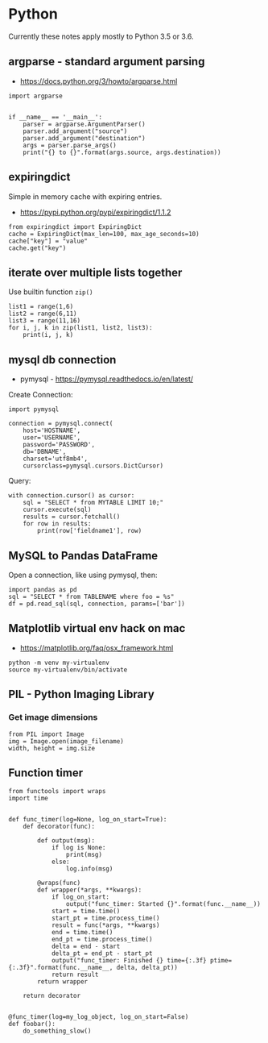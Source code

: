# Python

Currently these notes apply mostly to Python 3.5 or 3.6.

## argparse - standard argument parsing

* https://docs.python.org/3/howto/argparse.html

```
import argparse


if __name__ == '__main__':
    parser = argparse.ArgumentParser()
    parser.add_argument("source")
    parser.add_argument("destination")
    args = parser.parse_args()
    print("{} to {}".format(args.source, args.destination))
```

## expiringdict

Simple in memory cache with expiring entries.

* https://pypi.python.org/pypi/expiringdict/1.1.2

```
from expiringdict import ExpiringDict
cache = ExpiringDict(max_len=100, max_age_seconds=10)
cache["key"] = "value"
cache.get("key")
```

## iterate over multiple lists together

Use builtin function `zip()`

```
list1 = range(1,6)
list2 = range(6,11)
list3 = range(11,16)
for i, j, k in zip(list1, list2, list3):
    print(i, j, k)
```

## mysql db connection

* pymysql - https://pymysql.readthedocs.io/en/latest/

Create Connection:
```
import pymysql

connection = pymysql.connect(
    host='HOSTNAME',
    user='USERNAME',
    password='PASSWORD',
    db='DBNAME',
    charset='utf8mb4',
    cursorclass=pymysql.cursors.DictCursor)
```

Query:
```
with connection.cursor() as cursor:
    sql = "SELECT * from MYTABLE LIMIT 10;"
    cursor.execute(sql)
    results = cursor.fetchall()
    for row in results:
        print(row['fieldname1'], row)
```

## MySQL to Pandas DataFrame

Open a connection, like using pymysql, then:

```
import pandas as pd
sql = "SELECT * from TABLENAME where foo = %s"
df = pd.read_sql(sql, connection, params=['bar'])
```

## Matplotlib virtual env hack on mac

* https://matplotlib.org/faq/osx_framework.html

```
python -m venv my-virtualenv
source my-virtualenv/bin/activate
```

## PIL - Python Imaging Library

### Get image dimensions

```
from PIL import Image
img = Image.open(image_filename)
width, height = img.size
```

## Function timer

```
from functools import wraps
import time


def func_timer(log=None, log_on_start=True):
    def decorator(func):

        def output(msg):
            if log is None:
                print(msg)
            else:
                log.info(msg)

        @wraps(func)
        def wrapper(*args, **kwargs):
            if log_on_start:
                output("func_timer: Started {}".format(func.__name__))
            start = time.time()
            start_pt = time.process_time()
            result = func(*args, **kwargs)
            end = time.time()
            end_pt = time.process_time()
            delta = end - start
            delta_pt = end_pt - start_pt
            output("func_timer: Finished {} time={:.3f} ptime={:.3f}".format(func.__name__, delta, delta_pt))
            return result
        return wrapper
        
    return decorator
    
   
@func_timer(log=my_log_object, log_on_start=False)
def foobar():
    do_something_slow()
```
